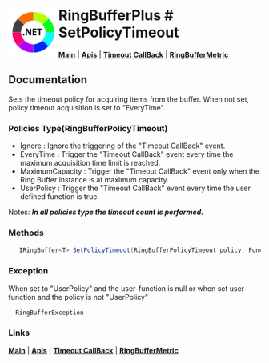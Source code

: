 # <img align="left" width="100" height="100" src="./images/icon.png"> RingBufferPlus # SetPolicyTimeout

[**Main**](index.md#help) | 
[**Apis**](index.md#apis) |
[**Timeout CallBack**](timeoutcallback.md) |
[**RingBufferMetric**](metricclass.md)

## Documentation
Sets the timeout policy for acquiring items from the buffer. When not set, policy timeout acquisition is set to "EveryTime".

### Policies Type(RingBufferPolicyTimeout)

- Ignore : Ignore the triggering of the "Timeout CallBack" event.
- EveryTime : Trigger the "Timeout CallBack" event every time the maximum acquisition time limit is reached.
- MaximumCapacity : Trigger the "Timeout CallBack" event only when the Ring Buffer instance is at maximum capacity.
- UserPolicy : Trigger the "Timeout CallBack" event every time the user defined function is true.

Notes: _**In all policies type the timeout count is performed.**_

### Methods

```csharp
   IRingBuffer<T> SetPolicyTimeout(RingBufferPolicyTimeout policy, Func<RingBufferMetric, CancellationToken, bool>? userpolicy = null)
``` 

### Exception

When set to "UserPolicy" and the user-function is null or when set user-function and the policy is not "UserPolicy"

```csharp
  RingBufferException
``` 

### Links
[**Main**](index.md#help) | 
[**Apis**](index.md#apis) |
[**Timeout CallBack**](timeoutcallback.md) |
[**RingBufferMetric**](metricclass.md)
